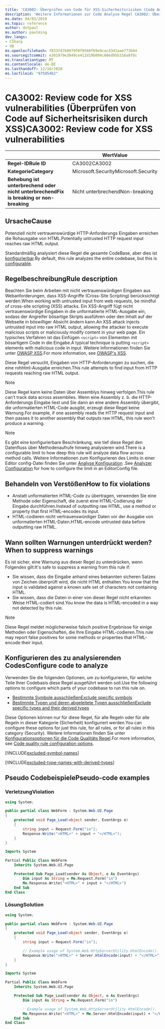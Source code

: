```yaml
---
title: 'CA3002: Überprüfen von Code für XSS-Sicherheitsrisiken (Code Analyse)'
description: 'Weitere Informationen zur Code Analyse Regel CA3002: Überprüfen von Code für XSS-Sicherheitsrisiken'
ms.date: 04/03/2019
ms.topic: reference
author: dotpaul
ms.author: paulming
dev_langs:
- CSharp
- VB
ms.openlocfilehash: f833fd7b0979f0f9560f69e9cac43d1aae773b04
ms.sourcegitcommit: e301979e3049ce412d19b094c60ed95b316a8f8c
ms.translationtype: MT
ms.contentlocale: de-DE
ms.lasthandoff: 12/16/2020
ms.locfileid: "97595462"
---
```

# <a name="ca3002-review-code-for-xss-vulnerabilities"></a><span data-ttu-id="763f1-103">CA3002: Review code for XSS vulnerabilities (Überprüfen von Code auf Sicherheitsrisiken durch XSS)</span><span class="sxs-lookup"><span data-stu-id="763f1-103">CA3002: Review code for XSS vulnerabilities</span></span>

| | <span data-ttu-id="763f1-104">Wert</span><span class="sxs-lookup"><span data-stu-id="763f1-104">Value</span></span> |
|-|-|
| <span data-ttu-id="763f1-105">**Regel-ID**</span><span class="sxs-lookup"><span data-stu-id="763f1-105">**Rule ID**</span></span> |<span data-ttu-id="763f1-106">CA3002</span><span class="sxs-lookup"><span data-stu-id="763f1-106">CA3002</span></span>|
| <span data-ttu-id="763f1-107">**Kategorie**</span><span class="sxs-lookup"><span data-stu-id="763f1-107">**Category**</span></span> |<span data-ttu-id="763f1-108">Microsoft.Security</span><span class="sxs-lookup"><span data-stu-id="763f1-108">Microsoft.Security</span></span>|
| <span data-ttu-id="763f1-109">**Behebung ist unterbrechend oder nicht unterbrechend**</span><span class="sxs-lookup"><span data-stu-id="763f1-109">**Fix is breaking or non-breaking**</span></span> |<span data-ttu-id="763f1-110">Nicht unterbrechend</span><span class="sxs-lookup"><span data-stu-id="763f1-110">Non-breaking</span></span>|

## <a name="cause"></a><span data-ttu-id="763f1-111">Ursache</span><span class="sxs-lookup"><span data-stu-id="763f1-111">Cause</span></span>

<span data-ttu-id="763f1-112">Potenziell nicht vertrauenswürdige HTTP-Anforderungs Eingaben erreichen die Rohausgabe von HTML.</span><span class="sxs-lookup"><span data-stu-id="763f1-112">Potentially untrusted HTTP request input reaches raw HTML output.</span></span>

<span data-ttu-id="763f1-113">Standardmäßig analysiert diese Regel die gesamte CodeBase, aber dies ist [konfigurierbar](#configure-code-to-analyze).</span><span class="sxs-lookup"><span data-stu-id="763f1-113">By default, this rule analyzes the entire codebase, but this is [configurable](#configure-code-to-analyze).</span></span>

## <a name="rule-description"></a><span data-ttu-id="763f1-114">Regelbeschreibung</span><span class="sxs-lookup"><span data-stu-id="763f1-114">Rule description</span></span>

<span data-ttu-id="763f1-115">Beachten Sie beim Arbeiten mit nicht vertrauenswürdigen Eingaben aus Webanforderungen, dass XSS-Angriffe (Cross-Site Scripting) berücksichtigt werden.</span><span class="sxs-lookup"><span data-stu-id="763f1-115">When working with untrusted input from web requests, be mindful of cross-site scripting (XSS) attacks.</span></span> <span data-ttu-id="763f1-116">Ein XSS-Angriff fügt nicht vertrauenswürdige Eingaben in die unformatierte HTML-Ausgabe ein, sodass der Angreifer bösartige Skripts ausführen oder den Inhalt auf der Webseite in böswilliger Absicht ändern kann.</span><span class="sxs-lookup"><span data-stu-id="763f1-116">An XSS attack injects untrusted input into raw HTML output, allowing the attacker to execute malicious scripts or maliciously modify content in your web page.</span></span> <span data-ttu-id="763f1-117">Ein typisches Verfahren ist das Einfügen `<script>` von Elementen mit bösartigem Code in die Eingabe.</span><span class="sxs-lookup"><span data-stu-id="763f1-117">A typical technique is putting `<script>` elements with malicious code in input.</span></span> <span data-ttu-id="763f1-118">Weitere Informationen finden Sie unter [OWASP XSS](https://www.owasp.org/index.php/Cross-site_Scripting_(XSS)).</span><span class="sxs-lookup"><span data-stu-id="763f1-118">For more information, see [OWASP's XSS](https://www.owasp.org/index.php/Cross-site_Scripting_(XSS)).</span></span>

<span data-ttu-id="763f1-119">Diese Regel versucht, Eingaben von HTTP-Anforderungen zu suchen, die eine rohhtml-Ausgabe erreichen.</span><span class="sxs-lookup"><span data-stu-id="763f1-119">This rule attempts to find input from HTTP requests reaching raw HTML output.</span></span>

> [!NOTE]
> <span data-ttu-id="763f1-120">Diese Regel kann keine Daten über Assemblys hinweg verfolgen.</span><span class="sxs-lookup"><span data-stu-id="763f1-120">This rule can't track data across assemblies.</span></span> <span data-ttu-id="763f1-121">Wenn eine Assembly z. b. die HTTP-Anforderungs Eingabe liest und Sie dann an eine andere Assembly übergibt, die unformatierten HTML-Code ausgibt, erzeugt diese Regel keine Warnung.</span><span class="sxs-lookup"><span data-stu-id="763f1-121">For example, if one assembly reads the HTTP request input and then passes it to another assembly that outputs raw HTML, this rule won't produce a warning.</span></span>

> [!NOTE]
> <span data-ttu-id="763f1-122">Es gibt eine konfigurierbare Beschränkung, wie tief diese Regel den Datenfluss über Methodenaufrufe hinweg analysieren wird.</span><span class="sxs-lookup"><span data-stu-id="763f1-122">There is a configurable limit to how deep this rule will analyze data flow across method calls.</span></span> <span data-ttu-id="763f1-123">Weitere Informationen zum Konfigurieren des Limits in einer Editor config-Datei finden Sie unter [Analyse Konfiguration](https://github.com/dotnet/roslyn-analyzers/blob/master/docs/Analyzer%20Configuration.md#dataflow-analysis) .</span><span class="sxs-lookup"><span data-stu-id="763f1-123">See [Analyzer Configuration](https://github.com/dotnet/roslyn-analyzers/blob/master/docs/Analyzer%20Configuration.md#dataflow-analysis) for how to configure the limit in an EditorConfig file.</span></span>

## <a name="how-to-fix-violations"></a><span data-ttu-id="763f1-124">Behandeln von Verstößen</span><span class="sxs-lookup"><span data-stu-id="763f1-124">How to fix violations</span></span>

- <span data-ttu-id="763f1-125">Anstatt unformatierten HTML-Code zu übertragen, verwenden Sie eine Methode oder Eigenschaft, die zuerst eine HTML-Codierung der Eingabe durchführen.</span><span class="sxs-lookup"><span data-stu-id="763f1-125">Instead of outputting raw HTML, use a method or property that first HTML-encodes its input.</span></span>
- <span data-ttu-id="763f1-126">HTML-codieren nicht vertrauenswürdiger Daten vor der Ausgabe von unformatierten HTML-Daten.</span><span class="sxs-lookup"><span data-stu-id="763f1-126">HTML-encode untrusted data before outputting raw HTML.</span></span>

## <a name="when-to-suppress-warnings"></a><span data-ttu-id="763f1-127">Wann sollten Warnungen unterdrückt werden?</span><span class="sxs-lookup"><span data-stu-id="763f1-127">When to suppress warnings</span></span>

<span data-ttu-id="763f1-128">Es ist sicher, eine Warnung aus dieser Regel zu unterdrücken, wenn Folgendes gilt:</span><span class="sxs-lookup"><span data-stu-id="763f1-128">It's safe to suppress a warning from this rule if:</span></span>

- <span data-ttu-id="763f1-129">Sie wissen, dass die Eingabe anhand eines bekannten sicheren Satzes von Zeichen überprüft wird, die nicht HTML enthalten.</span><span class="sxs-lookup"><span data-stu-id="763f1-129">You know that the input is validated against a known safe set of characters not containing HTML.</span></span>
- <span data-ttu-id="763f1-130">Sie wissen, dass die Daten in einer von dieser Regel nicht erkannten Weise HTML-codiert sind.</span><span class="sxs-lookup"><span data-stu-id="763f1-130">You know the data is HTML-encoded in a way not detected by this rule.</span></span>

> [!NOTE]
> <span data-ttu-id="763f1-131">Diese Regel meldet möglicherweise falsch positive Ergebnisse für einige Methoden oder Eigenschaften, die Ihre Eingabe HTML-codieren.</span><span class="sxs-lookup"><span data-stu-id="763f1-131">This rule may report false positives for some methods or properties that HTML-encode their input.</span></span>

## <a name="configure-code-to-analyze"></a><span data-ttu-id="763f1-132">Konfigurieren des zu analysierenden Codes</span><span class="sxs-lookup"><span data-stu-id="763f1-132">Configure code to analyze</span></span>

<span data-ttu-id="763f1-133">Verwenden Sie die folgenden Optionen, um zu konfigurieren, für welche Teile Ihrer Codebasis diese Regel ausgeführt werden soll.</span><span class="sxs-lookup"><span data-stu-id="763f1-133">Use the following options to configure which parts of your codebase to run this rule on.</span></span>

- [<span data-ttu-id="763f1-134">Bestimmte Symbole ausschließen</span><span class="sxs-lookup"><span data-stu-id="763f1-134">Exclude specific symbols</span></span>](#exclude-specific-symbols)
- [<span data-ttu-id="763f1-135">Bestimmte Typen und deren abgeleitete Typen ausschließen</span><span class="sxs-lookup"><span data-stu-id="763f1-135">Exclude specific types and their derived types</span></span>](#exclude-specific-types-and-their-derived-types)

<span data-ttu-id="763f1-136">Diese Optionen können nur für diese Regel, für alle Regeln oder für alle Regeln in dieser Kategorie (Sicherheit) konfiguriert werden.</span><span class="sxs-lookup"><span data-stu-id="763f1-136">You can configure these options for just this rule, for all rules, or for all rules in this category (Security).</span></span> <span data-ttu-id="763f1-137">Weitere Informationen finden Sie unter [Konfigurationsoptionen für die Code Qualitäts Regel](../code-quality-rule-options.md).</span><span class="sxs-lookup"><span data-stu-id="763f1-137">For more information, see [Code quality rule configuration options](../code-quality-rule-options.md).</span></span>

[!INCLUDE[excluded-symbol-names](~/includes/code-analysis/excluded-symbol-names.md)]

[!INCLUDE[excluded-type-names-with-derived-types](~/includes/code-analysis/excluded-type-names-with-derived-types.md)]

## <a name="pseudo-code-examples"></a><span data-ttu-id="763f1-138">Pseudo Codebeispiele</span><span class="sxs-lookup"><span data-stu-id="763f1-138">Pseudo-code examples</span></span>

### <a name="violation"></a><span data-ttu-id="763f1-139">Verletzung</span><span class="sxs-lookup"><span data-stu-id="763f1-139">Violation</span></span>

```csharp
using System;

public partial class WebForm : System.Web.UI.Page
{
    protected void Page_Load(object sender, EventArgs e)
    {
        string input = Request.Form["in"];
        Response.Write("<HTML>" + input + "</HTML>");
    }
}
```

```vb
Imports System

Partial Public Class WebForm
    Inherits System.Web.UI.Page

    Protected Sub Page_Load(sender As Object, e As EventArgs)
        Dim input As String = Me.Request.Form("in")
        Me.Response.Write("<HTML>" + input + "</HTML>")
    End Sub
End Class
```

### <a name="solution"></a><span data-ttu-id="763f1-140">Lösung</span><span class="sxs-lookup"><span data-stu-id="763f1-140">Solution</span></span>

```csharp
using System;

public partial class WebForm : System.Web.UI.Page
{
    protected void Page_Load(object sender, EventArgs e)
    {
        string input = Request.Form["in"];

        // Example usage of System.Web.HttpServerUtility.HtmlEncode().
        Response.Write("<HTML>" + Server.HtmlEncode(input) + "</HTML>");
    }
}
```

```vb
Imports System

Partial Public Class WebForm
    Inherits System.Web.UI.Page

    Protected Sub Page_Load(sender As Object, e As EventArgs)
        Dim input As String = Me.Request.Form("in")

        ' Example usage of System.Web.HttpServerUtility.HtmlEncode().
        Me.Response.Write("<HTML>" + Me.Server.HtmlEncode(input) + "</HTML>")
    End Sub
End Class
```
